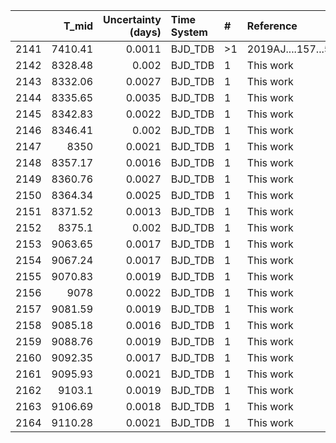 |      |   T_mid |   Uncertainty (days) | Time System   | #   | Reference           |
|-----:|--------:|---------------------:|:--------------|:----|:--------------------|
| 2141 | 7410.41 |               0.0011 | BJD_TDB       | >1  | 2019AJ....157...55H |
| 2142 | 8328.48 |               0.002  | BJD_TDB       | 1   | This work           |
| 2143 | 8332.06 |               0.0027 | BJD_TDB       | 1   | This work           |
| 2144 | 8335.65 |               0.0035 | BJD_TDB       | 1   | This work           |
| 2145 | 8342.83 |               0.0022 | BJD_TDB       | 1   | This work           |
| 2146 | 8346.41 |               0.002  | BJD_TDB       | 1   | This work           |
| 2147 | 8350    |               0.0021 | BJD_TDB       | 1   | This work           |
| 2148 | 8357.17 |               0.0016 | BJD_TDB       | 1   | This work           |
| 2149 | 8360.76 |               0.0027 | BJD_TDB       | 1   | This work           |
| 2150 | 8364.34 |               0.0025 | BJD_TDB       | 1   | This work           |
| 2151 | 8371.52 |               0.0013 | BJD_TDB       | 1   | This work           |
| 2152 | 8375.1  |               0.002  | BJD_TDB       | 1   | This work           |
| 2153 | 9063.65 |               0.0017 | BJD_TDB       | 1   | This work           |
| 2154 | 9067.24 |               0.0017 | BJD_TDB       | 1   | This work           |
| 2155 | 9070.83 |               0.0019 | BJD_TDB       | 1   | This work           |
| 2156 | 9078    |               0.0022 | BJD_TDB       | 1   | This work           |
| 2157 | 9081.59 |               0.0019 | BJD_TDB       | 1   | This work           |
| 2158 | 9085.18 |               0.0016 | BJD_TDB       | 1   | This work           |
| 2159 | 9088.76 |               0.0019 | BJD_TDB       | 1   | This work           |
| 2160 | 9092.35 |               0.0017 | BJD_TDB       | 1   | This work           |
| 2161 | 9095.93 |               0.0021 | BJD_TDB       | 1   | This work           |
| 2162 | 9103.1  |               0.0019 | BJD_TDB       | 1   | This work           |
| 2163 | 9106.69 |               0.0018 | BJD_TDB       | 1   | This work           |
| 2164 | 9110.28 |               0.0021 | BJD_TDB       | 1   | This work           |